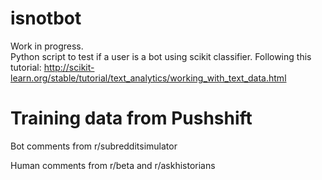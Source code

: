 # isnotbot

Work in progress.  
Python script to test if a user is a bot using scikit classifier.
Following this tutorial: http://scikit-learn.org/stable/tutorial/text_analytics/working_with_text_data.html


# Training data from Pushshift

Bot comments from r/subredditsimulator

Human comments from r/beta and r/askhistorians
